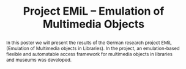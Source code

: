 ---
abstract: In this poster we will present the results of the German research project
  EMiL (Emulation of Multimedia objects in Libraries). In the project, an emulation-based
  flexible and automatable access framework for multimedia objects in libraries and
  museums was developed.
creators:
- Padberg, Frank
- Rechert, Klaus
- Schoger, Astrid
- Steinke, Tobias
date: null
document_url: https://services.phaidra.univie.ac.at/api/object/o:503170/download
grand_parent: iPRES
institutions: []
keywords: []
landing_page_url: https://phaidra.univie.ac.at/o:503170
language: eng
layout: publication
license: CC BY-NC-SA 3.0 AT
notes_url: null
parent: iPRES 2016
presentation_url: null
publication_type: poster
size: 180801
source_name: iPRES
title: Project EMiL – Emulation of Multimedia Objects
year: 2016
---